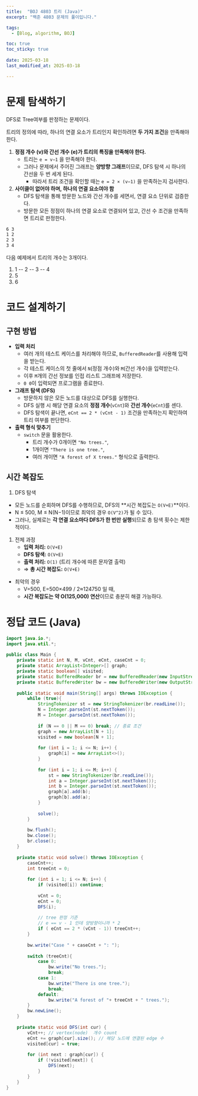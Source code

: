 ```yaml
---
title:  "BOJ 4803 트리 (Java)"
excerpt: "백준 4803 문제의 풀이입니다."

tags:
  - [Blog, algorithm, BOJ]

toc: true
toc_sticky: true
 
date: 2025-03-18
last_modified_at: 2025-03-18

---
```


# 문제 탐색하기

DFS로 Tree여부를 판정하는 문제이다.

트리의 정의에 따라, 하나의 연결 요소가 트리인지 확인하려면 **두 가지 조건**을 만족해야 한다.

1. **정점 개수 (v)와 간선 개수 (e)가 트리의 특징을 만족해야 한다.**
    - 트리는 `e = v−1` 을 만족해야 한다.
    - 그러나 문제에서 주어진 그래프는 **양방향 그래프**이므로, DFS 탐색 시 하나의 간선을 두 번 세게 된다.
	    - 따라서 트리 조건을 확인할 때는 `e = 2 × (v−1)` 을 만족하는지 검사한다.
2. **사이클이 없어야 하며, 하나의 연결 요소여야 함**
    - DFS 탐색을 통해 방문한 노드와 간선 개수를 세면서, 연결 요소 단위로 검증한다.
    - 방문한 모든 정점이 하나의 연결 요소로 연결되어 있고, 간선 수 조건을 만족하면 트리로 판정한다.

```bash
6 3
1 2
2 3
3 4
```

다음 예제에서 트리의 개수는 3개이다. 

1. 1 -- 2 -- 3 -- 4
2. 5
3. 6

# 코드 설계하기

## 구현 방법

- **입력 처리**
    - 여러 개의 테스트 케이스를 처리해야 하므로, `BufferedReader`를 사용해 입력을 받는다.
    - 각 테스트 케이스의 첫 줄에서 `N`(정점 개수)와 `M`(간선 개수)을 입력받는다.
    - 이후 `M`개의 간선 정보를 인접 리스트 그래프에 저장한다.
    - `0 0`이 입력되면 프로그램을 종료한다.
- **그래프 탐색 (DFS)**
    - 방문하지 않은 모든 노드를 대상으로 DFS를 실행한다.
    - DFS 실행 시 해당 연결 요소의 **정점 개수**(`vCnt`)와 **간선 개수**(`eCnt`)를 센다.
    - DFS 탐색이 끝나면, `eCnt == 2 * (vCnt - 1)` 조건을 만족하는지 확인하여 트리 여부를 판단한다.
- **출력 형식 맞추기**
	- `switch` 문을 활용한다.
	    - 트리 개수가 0개이면 `"No trees."`,
	    - 1개이면 `"There is one tree."`,
	    - 여러 개이면 `"A forest of X trees."` 형식으로 출력한다.

## 시간 복잡도

1. DFS 탐색
- 모든 노드를 순회하며 DFS를 수행하므로, DFS의 **시간 복잡도는 `O(V+E)`**이다.
- N ≤ 500, M ≤ N(N−1)이므로 최악의 경우 `O(V^2)`가 될 수 있다.
- 그러나, 실제로는 **각 연결 요소마다 DFS가 한 번만 실행**되므로 총 탐색 횟수는 제한적이다.
1. 전체 과정
	-  **입력 처리:** `O(V+E)`
	-  **DFS 탐색:** `O(V+E)`
	- **출력 처리:** `O(1)` (트리 개수에 따른 문자열 출력)
	- ⇒ **총 시간 복잡도:** `O(V+E)`

- 최악의 경우
	- V=500, E=500×499 / 2≈124750 일 때,
	- **시간 복잡도는 약 O(125,000) 연산**이므로 충분히 해결 가능하다.

# 정답 코드 (Java)

```java
import java.io.*;  
import java.util.*;  
  
public class Main {  
    private static int N, M, vCnt, eCnt, caseCnt = 0;  
    private static ArrayList<Integer>[] graph;  
    private static boolean[] visited;  
    private static BufferedReader br = new BufferedReader(new InputStreamReader(System.in));  
    private static BufferedWriter bw = new BufferedWriter(new OutputStreamWriter(System.out));  
      
    public static void main(String[] args) throws IOException {  
        while (true){  
            StringTokenizer st = new StringTokenizer(br.readLine());  
            N = Integer.parseInt(st.nextToken());  
            M = Integer.parseInt(st.nextToken());  
  
            if (N == 0 || M == 0) break; // 종료 조건  
            graph = new ArrayList[N + 1];  
            visited = new boolean[N + 1];  
  
            for (int i = 1; i <= N; i++) {  
                graph[i] = new ArrayList<>();  
            }  
  
            for (int i = 1; i <= M; i++) {  
                st = new StringTokenizer(br.readLine());  
                int a = Integer.parseInt(st.nextToken());  
                int b = Integer.parseInt(st.nextToken());  
                graph[a].add(b);  
                graph[b].add(a);  
            }  
  
            solve();  
        }  
  
        bw.flush();  
        bw.close();  
        br.close();  
    }  
  
    private static void solve() throws IOException {  
        caseCnt++;  
        int treeCnt = 0;  
  
        for (int i = 1; i <= N; i++) {  
            if (visited[i]) continue;  
  
            vCnt = 0;  
            eCnt = 0;  
            DFS(i);  
  
            // tree 판정 기준  
            // e == v - 1 인데 양방향이니까 * 2            
            if ( eCnt == 2 * (vCnt - 1)) treeCnt++;  
        }  
  
        bw.write("Case " + caseCnt + ": ");  
  
        switch (treeCnt){  
            case 0:  
                bw.write("No trees.");  
                break;  
            case 1:  
                bw.write("There is one tree.");  
                break;  
            default:  
                bw.write("A forest of "+ treeCnt + " trees.");  
        }  
        bw.newLine();  
    }  
  
    private static void DFS(int cur) {  
        vCnt++; // vertex(node)  개수 count        
        eCnt += graph[cur].size(); // 해당 노드에 연결된 edge 수  
        visited[cur] = true;  
  
        for (int next : graph[cur]) {  
            if (!visited[next]) {  
                DFS(next);  
            }  
        }  
    }  
}
```

